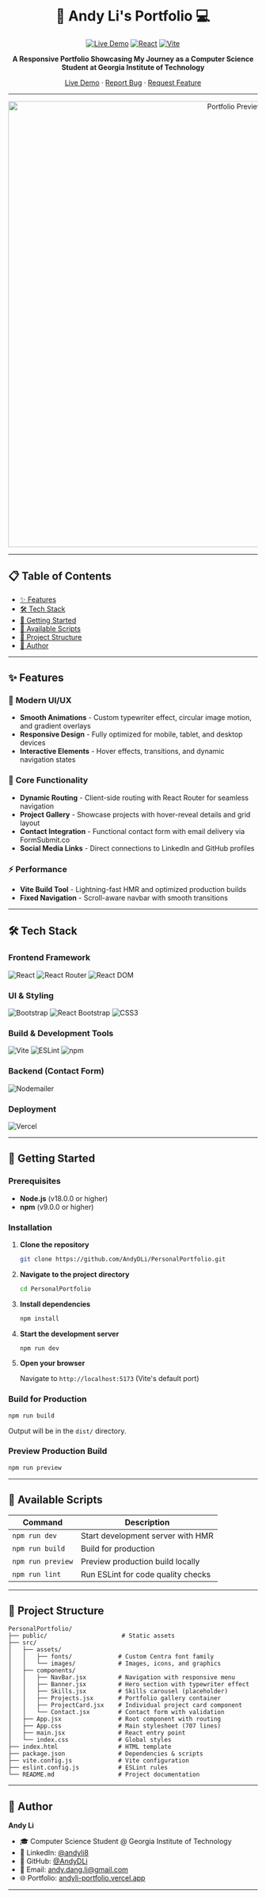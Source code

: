 <div align="center">

# 🚀 Andy Li's Portfolio 💻

[![Live Demo](https://img.shields.io/badge/demo-online-success?style=for-the-badge)](https://andyli-portfolio.vercel.app/)
[![React](https://img.shields.io/badge/React-19.1.1-61DAFB?style=for-the-badge&logo=react&logoColor=white)](https://reactjs.org/)
[![Vite](https://img.shields.io/badge/Vite-7.1.2-646CFF?style=for-the-badge&logo=vite&logoColor=white)](https://vitejs.dev/)

**A Responsive Portfolio Showcasing My Journey as a Computer Science Student at Georgia Institute of Technology**

[Live Demo](https://andyli-portfolio.vercel.app/) · [Report Bug](https://github.com/AndyDLi/PersonalPortfolio/issues) · [Request Feature](https://github.com/AndyDLi/PersonalPortfolio/issues)

</div>

---

<div align="center">
  <img width="900" alt="Portfolio Preview" src="https://github.com/user-attachments/assets/4c99d9a6-a810-41e4-ad91-b72d077f6581" />
</div>

---

## 📋 Table of Contents

- [✨ Features](#-features)
- [🛠️ Tech Stack](#️-tech-stack)
- [🚀 Getting Started](#-getting-started)
- [📜 Available Scripts](#-available-scripts)
- [📁 Project Structure](#-project-structure)
- [👤 Author](#-author)

---

## ✨ Features

### 🎨 **Modern UI/UX**
- **Smooth Animations** - Custom typewriter effect, circular image motion, and gradient overlays
- **Responsive Design** - Fully optimized for mobile, tablet, and desktop devices
- **Interactive Elements** - Hover effects, transitions, and dynamic navigation states

### 🧩 **Core Functionality**
- **Dynamic Routing** - Client-side routing with React Router for seamless navigation
- **Project Gallery** - Showcase projects with hover-reveal details and grid layout
- **Contact Integration** - Functional contact form with email delivery via FormSubmit.co
- **Social Media Links** - Direct connections to LinkedIn and GitHub profiles

### ⚡ **Performance**
- **Vite Build Tool** - Lightning-fast HMR and optimized production builds
- **Fixed Navigation** - Scroll-aware navbar with smooth transitions

---

## 🛠️ Tech Stack

### **Frontend Framework**
![React](https://img.shields.io/badge/React-19.1.1-61DAFB?style=flat-square&logo=react&logoColor=white)
![React Router](https://img.shields.io/badge/React_Router-7.8.2-CA4245?style=flat-square&logo=react-router&logoColor=white)
![React DOM](https://img.shields.io/badge/React_DOM-19.1.1-61DAFB?style=flat-square&logo=react&logoColor=white)

### **UI & Styling**
![Bootstrap](https://img.shields.io/badge/Bootstrap-5.3.8-7952B3?style=flat-square&logo=bootstrap&logoColor=white)
![React Bootstrap](https://img.shields.io/badge/React_Bootstrap-2.10.10-7952B3?style=flat-square&logo=bootstrap&logoColor=white)
![CSS3](https://img.shields.io/badge/CSS3-Custom-1572B6?style=flat-square&logo=css3&logoColor=white)

### **Build & Development Tools**
![Vite](https://img.shields.io/badge/Vite-7.1.2-646CFF?style=flat-square&logo=vite&logoColor=white)
![ESLint](https://img.shields.io/badge/ESLint-9.33.0-4B32C3?style=flat-square&logo=eslint&logoColor=white)
![npm](https://img.shields.io/badge/npm-Package_Manager-CB3837?style=flat-square&logo=npm&logoColor=white)

### **Backend (Contact Form)**
![Nodemailer](https://img.shields.io/badge/Nodemailer-7.0.6-339933?style=flat-square&logo=nodemailer&logoColor=white)

### **Deployment**
![Vercel](https://img.shields.io/badge/Vercel-Deployed-000000?style=flat-square&logo=vercel&logoColor=white)

---

## 🚀 Getting Started

### Prerequisites

- **Node.js** (v18.0.0 or higher)
- **npm** (v9.0.0 or higher)

### Installation

1. **Clone the repository**
   ```bash
   git clone https://github.com/AndyDLi/PersonalPortfolio.git
   ```

2. **Navigate to the project directory**
   ```bash
   cd PersonalPortfolio
   ```

3. **Install dependencies**
   ```bash
   npm install
   ```

4. **Start the development server**
   ```bash
   npm run dev
   ```

5. **Open your browser**
   
   Navigate to `http://localhost:5173` (Vite's default port)

### Build for Production

```bash
npm run build
```

Output will be in the `dist/` directory.

### Preview Production Build

```bash
npm run preview
```

---

## 📜 Available Scripts

| Command | Description |
|---------|-------------|
| `npm run dev` | Start development server with HMR |
| `npm run build` | Build for production |
| `npm run preview` | Preview production build locally |
| `npm run lint` | Run ESLint for code quality checks |

---

## 📁 Project Structure

```
PersonalPortfolio/
├── public/                     # Static assets
├── src/
│   ├── assets/
│   │   ├── fonts/             # Custom Centra font family
│   │   └── images/            # Images, icons, and graphics
│   ├── components/
│   │   ├── NavBar.jsx         # Navigation with responsive menu
│   │   ├── Banner.jsx         # Hero section with typewriter effect
│   │   ├── Skills.jsx         # Skills carousel (placeholder)
│   │   ├── Projects.jsx       # Portfolio gallery container
│   │   ├── ProjectCard.jsx    # Individual project card component
│   │   └── Contact.jsx        # Contact form with validation
│   ├── App.jsx                # Root component with routing
│   ├── App.css                # Main stylesheet (707 lines)
│   ├── main.jsx               # React entry point
│   └── index.css              # Global styles
├── index.html                 # HTML template
├── package.json               # Dependencies & scripts
├── vite.config.js             # Vite configuration
├── eslint.config.js           # ESLint rules
└── README.md                  # Project documentation
```

---

## 👤 Author

**Andy Li**

- 🎓 Computer Science Student @ Georgia Institute of Technology
- 💼 LinkedIn: [@andyli8](https://www.linkedin.com/in/andyli8/)
- 🐙 GitHub: [@AndyDLi](https://github.com/AndyDLi)
- 📧 Email: andy.dang.li@gmail.com
- 🌐 Portfolio: [andyli-portfolio.vercel.app](https://andyli-portfolio.vercel.app/)

---
